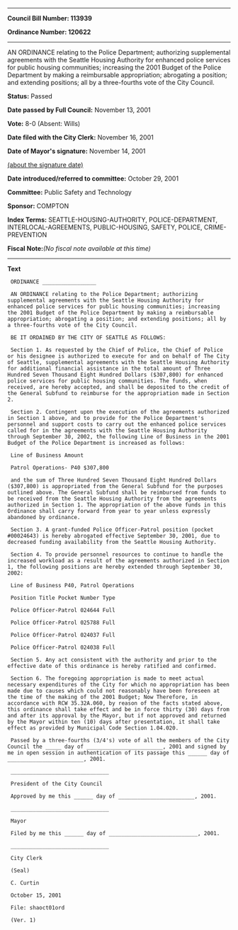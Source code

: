 

********

**Council Bill Number: 113939**
   
**Ordinance Number: 120622**
********

 AN ORDINANCE relating to the Police Department; authorizing supplemental agreements with the Seattle Housing Authority for enhanced police services for public housing communities; increasing the 2001 Budget of the Police Department by making a reimbursable appropriation; abrogating a position; and extending positions; all by a three-fourths vote of the City Council.

**Status:** Passed
   
**Date passed by Full Council:** November 13, 2001
   
**Vote:** 8-0 (Absent: Wills)
   
**Date filed with the City Clerk:** November 16, 2001
   
**Date of Mayor's signature:** November 14, 2001
   
[(about the signature date)](/~public/approvaldate.htm)
   
   
   
**Date introduced/referred to committee:** October 29, 2001
   
**Committee:** Public Safety and Technology
   
**Sponsor:** COMPTON
   
   
**Index Terms:** SEATTLE-HOUSING-AUTHORITY, POLICE-DEPARTMENT, INTERLOCAL-AGREEMENTS, PUBLIC-HOUSING, SAFETY, POLICE, CRIME-PREVENTION

**Fiscal Note:**_(No fiscal note available at this time)_

********

**Text**
   
```
 ORDINANCE _________________

 AN ORDINANCE relating to the Police Department; authorizing supplemental agreements with the Seattle Housing Authority for enhanced police services for public housing communities; increasing the 2001 Budget of the Police Department by making a reimbursable appropriation; abrogating a position; and extending positions; all by a three-fourths vote of the City Council.

 BE IT ORDAINED BY THE CITY OF SEATTLE AS FOLLOWS:

 Section 1. As requested by the Chief of Police, the Chief of Police or his designee is authorized to execute for and on behalf of The City of Seattle, supplemental agreements with the Seattle Housing Authority for additional financial assistance in the total amount of Three Hundred Seven Thousand Eight Hundred Dollars ($307,800) for enhanced police services for public housing communities. The funds, when received, are hereby accepted, and shall be deposited to the credit of the General Subfund to reimburse for the appropriation made in Section 2.

 Section 2. Contingent upon the execution of the agreements authorized in Section 1 above, and to provide for the Police Department's personnel and support costs to carry out the enhanced police services called for in the agreements with the Seattle Housing Authority through September 30, 2002, the following Line of Business in the 2001 Budget of the Police Department is increased as follows:

 Line of Business Amount

 Patrol Operations- P40 $307,800

 and the sum of Three Hundred Seven Thousand Eight Hundred Dollars ($307,800) is appropriated from the General Subfund for the purposes outlined above. The General Subfund shall be reimbursed from funds to be received from the Seattle Housing Authority from the agreements authorized in Section 1. The appropriation of the above funds in this Ordinance shall carry forward from year to year unless expressly abandoned by ordinance.

 Section 3. A grant-funded Police Officer-Patrol position (pocket #00024643) is hereby abrogated effective September 30, 2001, due to decreased funding availability from the Seattle Housing Authority.

 Section 4. To provide personnel resources to continue to handle the increased workload as a result of the agreements authorized in Section 1, the following positions are hereby extended through September 30, 2002:

 Line of Business P40, Patrol Operations

 Position Title Pocket Number Type

 Police Officer-Patrol 024644 Full

 Police Officer-Patrol 025788 Full

 Police Officer-Patrol 024037 Full

 Police Officer-Patrol 024038 Full

 Section 5. Any act consistent with the authority and prior to the effective date of this ordinance is hereby ratified and confirmed.

 Section 6. The foregoing appropriation is made to meet actual necessary expenditures of the City for which no appropriation has been made due to causes which could not reasonably have been foreseen at the time of the making of the 2001 Budget; Now Therefore, in accordance with RCW 35.32A.060, by reason of the facts stated above, this ordinance shall take effect and be in force thirty (30) days from and after its approval by the Mayor, but if not approved and returned by the Mayor within ten (10) days after presentation, it shall take effect as provided by Municipal Code Section 1.04.020.

 Passed by a three-fourths (3/4's) vote of all the members of the City Council the _____ day of ________________________, 2001 and signed by me in open session in authentication of its passage this ______ day of ________________________, 2001.

 _______________________________

 President of the City Council

 Approved by me this ______ day of ________________________, 2001.

 _______________________________

 Mayor

 Filed by me this ______ day of ____________________________, 2001.

 _______________________________

 City Clerk

 (Seal)

 C. Curtin

 October 15, 2001

 File: shaoct01ord

 (Ver. 1)

```
